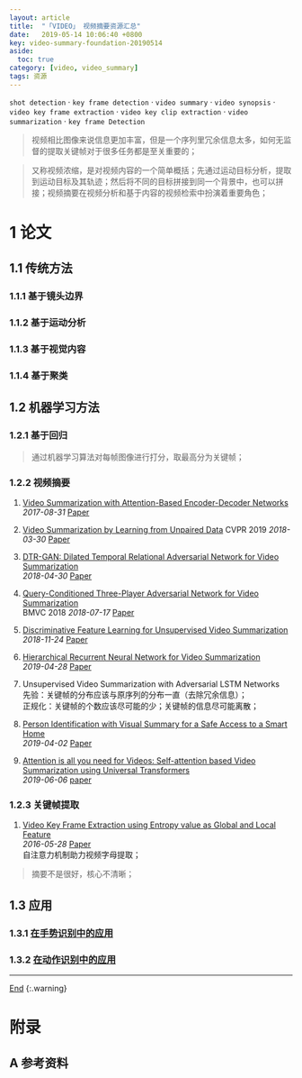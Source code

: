```yaml
---
layout: article
title:  "「VIDEO」 视频摘要资源汇总"
date:   2019-05-14 10:06:40 +0800
key: video-summary-foundation-20190514
aside:
  toc: true
category: [video, video_summary]
tags: 资源
---
```

<span id='head'></span>
`shot detection` · `key frame detection` · `video summary` · `video synopsis` · `video key frame extraction` · `video key clip extraction` · `video summarization` · `key frame Detection`   

>视频相比图像来说信息更加丰富，但是一个序列里冗余信息太多，如何无监督的提取关键帧对于很多任务都是至关重要的；   


<!--more-->

>又称视频浓缩，是对视频内容的一个简单概括；先通过运动目标分析，提取到运动目标及其轨迹；然后将不同的目标拼接到同一个背景中，也可以拼接；视频摘要在视频分析和基于内容的视频检索中扮演着重要角色；    



# 1 论文
## 1.1 传统方法
### 1.1.1 基于镜头边界

### 1.1.2 基于运动分析

### 1.1.3 基于视觉内容

### 1.1.4 基于聚类


## 1.2 机器学习方法

### 1.2.1 基于回归
>通过机器学习算法对每帧图像进行打分，取最高分为关键帧；   

### 1.2.2 视频摘要

1. [Video Summarization with Attention-Based Encoder-Decoder Networks](http://cn.arxiv.org/abs/1708.09545)   
*2017-08-31* [Paper](https://arxiv.org/abs/1708.09545)   

1. [Video Summarization by Learning from Unpaired Data](http://cn.arxiv.org/abs/1805.12174)
CVPR 2019 *2018-03-30* [Paper](https://arxiv.org/abs/1805.12174)   

1. [DTR-GAN: Dilated Temporal Relational Adversarial Network for Video Summarization](http://cn.arxiv.org/abs/1804.11228)   
*2018-04-30* [Paper](https://arxiv.org/abs/1804.11228)   

1. [Query-Conditioned Three-Player Adversarial Network for Video Summarization](http://cn.arxiv.org/abs/1807.06677)   
BMVC 2018 *2018-07-17* [Paper](https://arxiv.org/abs/1807.06677)   

1. [Discriminative Feature Learning for Unsupervised Video Summarization](http://cn.arxiv.org/abs/1811.09791)   
*2018-11-24* [Paper](https://arxiv.org/abs/1811.09791)    

1. [Hierarchical Recurrent Neural Network for Video Summarization](http://cn.arxiv.org/abs/1904.12251)   
*2019-04-28* [Paper](https://arxiv.org/abs/1904.12251)   

1. Unsupervised Video Summarization with Adversarial LSTM Networks   
先验：关键帧的分布应该与原序列的分布一直（去除冗余信息）；  
正规化：关键帧的个数应该尽可能的少；关键帧的信息尽可能离散；   

1. [Person Identification with Visual Summary for a Safe Access to a Smart Home](http://cn.arxiv.org/abs/1904.01178)   
*2019-04-02* [Paper](https://arxiv.org/abs/1904.01178)   

1. [Attention is all you need for Videos: Self-attention based Video Summarization using Universal Transformers](http://cn.arxiv.org/abs/1906.02792)   
*2019-06-06* [paper](https://arxiv.org/abs/1906.02792)    


### 1.2.3 关键帧提取
1. [Video Key Frame Extraction using Entropy value as Global and Local Feature](http://cn.arxiv.org/abs/1605.08857)   
*2016-05-28* [Paper](https://arxiv.org/abs/1605.08857)   
自注意力机制助力视频字母提取；    

>摘要不是很好，核心不清晰；   


## 1.3 应用
### 1.3.1  [在手势识别中的应用](/cv/human/gesture_recognition/2019/05/14/foundation.html#12-基于关键帧)

### 1.3.2 [在动作识别中的应用](/cv/human/pose_estimation/2019/05/14/foundation.html#231-关键帧提取)

-------------------  
[End](#head)
{:.warning}  


# 附录
## A 参考资料
